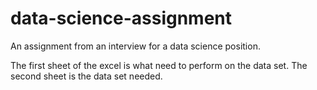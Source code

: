 # data-science-assignment
An assignment from an interview for a data science position.

The first sheet of the excel is what need to perform on the data set.
The second sheet is the data set needed.
